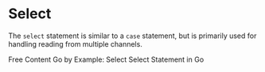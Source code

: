 # Select

The `select` statement is similar to a `case` statement, but is primarily used for handling reading from multiple channels.

<ResourceGroupTitle>Free Content</ResourceGroupTitle>
<BadgeLink colorScheme='yellow' badgeText='Read' href='https://gobyexample.com/select'>Go by Example: Select</BadgeLink>
<BadgeLink colorScheme='yellow' badgeText='Read' href='https://golangdocs.com/select-statement-in-golang'>Select Statement in Go</BadgeLink>
